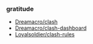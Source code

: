 ### gratitude

* [Dreamacro/clash](https://github.com/Dreamacro/clash)
* [Dreamacro/clash-dashboard](https://github.com/Dreamacro/clash-dashboard)
* [Loyalsoldier/clash-rules](https://github.com/Loyalsoldier/clash-rules)

